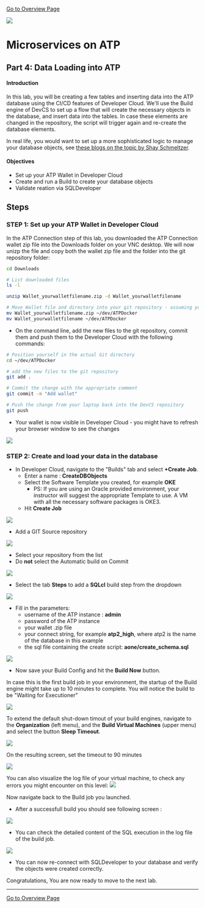 [Go to Overview Page](README.md)

![](../../common/images/customer.logo2.png)

# Microservices on ATP


## Part 4: Data Loading into ATP
#### **Introduction**

In this lab, you will be creating a few tables and inserting data into the ATP database using the CI/CD features of Developer Cloud.  We'll use the Build engine of DevCS to set up a flow that will create the necessary objects in the database, and insert data into the tables.  In case these elements are changed in the repository, the script will trigger again and re-create the database elements.

In real life, you would want to set up a more sophisticated logic to manage your database objects, see [these blogs on the topic by Shay Schmeltzer](https://blogs.oracle.com/shay/devcs).



#### **Objectives**

- Set up your ATP Wallet in Developer Cloud
- Create and run a Build to create your database objects
- Validate reation via SQLDeveloper



## Steps

### STEP 1: Set up your ATP Wallet in Developer Cloud

In the ATP Connection step of this lab, you downloaded the ATP Connection wallet zip file into the Downloads folder on your VNC desktop.  We will now unizp the file and copy both the wallet zip file and the folder into the git repository folder:

```bash
cd Downloads

# List downloaded files
ls -l

unzip Wallet_yourwalletfilename.zip -d Wallet_yourwalletfilename

# Move Wallet file and directory into your git repository - assuming you placed it in "dev"
mv Wallet_yourwalletfilename.zip ~/dev/ATPDocker
mv Wallet_yourwalletfilename ~/dev/ATPDocker
```



- On the command line, add the new files to the git repository, commit them and push them to the Developer Cloud with the following commands:

```bash
# Position yourself in the actual Git directory
cd ~/dev/ATPDocker

# add the new files to the git repository
git add .

# Commit the change with the appropriate comment
git commit -m "Add wallet"

# Push the change from your laptop back into the DevCS repository
git push
```



- Your wallet is now visible in Developer Cloud - you might have to refresh your browser window to see the changes

![](./images/400/wallet_added.png)



### **STEP 2: Create and load your data in the database**

- In Developer Cloud, navigate to the "Builds" tab and select **+Create Job**.
  - Enter a name : **CreateDBObjects**
  - Select the Software Template you created, for example **OKE**
    - PS: If you are using an Oracle provided environment, your instructor will suggest the appropriate Template to use.  A VM with all the necessary software packages is OKE3.
  - Hit **Create Job**

![](./images/400/new_job.png)



- Add a  GIT Source repository

![](./images/400/add_src.png)

- Select your repository from the list
- Do **not** select the Automatic build on Commit



![](./images/400/config_source.png)



- Select the tab **Steps** to add a **SQLcl** build step from the dropdown

 ![](./images/400/add_step.png)



- Fill in the parameters:
  - username of the ATP instance : **admin**
  - password of the ATP instance
  - your wallet .zip file
  - your connect string, for example **atp2_high**, where atp2 is the name of the database in this example
  - the sql file containing the create script: **aone/create_schema.sql**



![](./images/400/step_details.png)

 -   Now save your Build Config and hit the **Build Now** button.  

In case this is the first build job in your environment, the startup of the Build engine might take up to 10 minutes to complete.  You will notice the build to be "Waiting for Executioner"

![](./images/400/waiting.png)

To extend the default shut-down timout of your build engines, navigate to the **Organization** (left menu), and the **Build Virtual Machines** (upper menu) and select the button **Sleep Timeout**.

![](./images/400/timeout.png)

On the resulting screen, set the timeout to 90 minutes

![](./images/400/timeout3.png)

You can also visualize the log file of your virtual machine, to check any errors you might encounter on this level: ![](./images/400/logs.png)



Now navigate back to the Build job you launched.

 -   After a successfull build you should see following screen :

![](./images/400/build_result.png)

- You can check the detailed content of the SQL execution in the log file of the build job.

![](./images/400/log_file.png)

- You can now re-connect with SQLDeveloper to your database and verify the objects were created correctly.



Congratulations, You are now ready to move to the next lab.





------

[Go to Overview Page](README.md)

